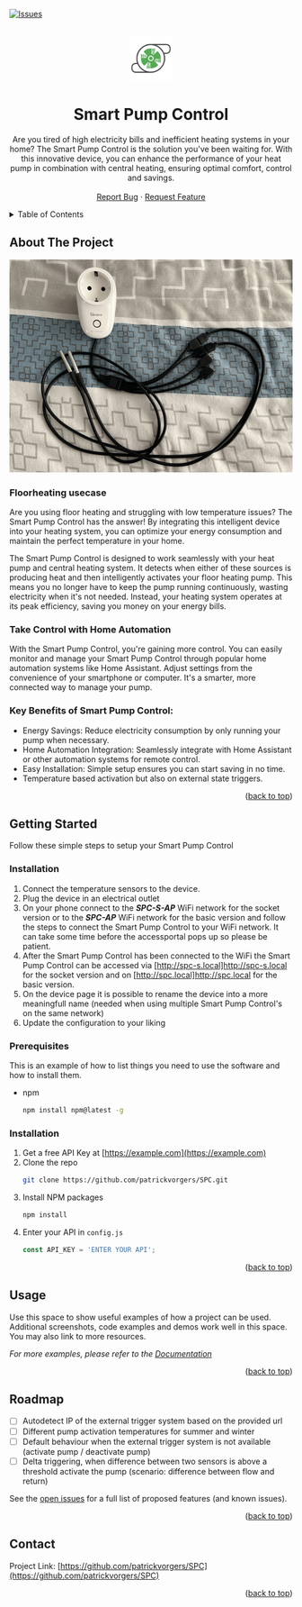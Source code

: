 <!-- Improved compatibility of back to top link: See: https://github.com/othneildrew/Best-README-Template/pull/73 -->
<a name="readme-top"></a>
<!--
*** Thanks for checking out the Best-README-Template. If you have a suggestion
*** that would make this better, please fork the repo and create a pull request
*** or simply open an issue with the tag "enhancement".
*** Don't forget to give the project a star!
*** Thanks again! Now go create something AMAZING! :D
-->

<!-- PROJECT SHIELDS -->
<!--
*** I'm using markdown "reference style" links for readability.
*** Reference links are enclosed in brackets [ ] instead of parentheses ( ).
*** See the bottom of this document for the declaration of the reference variables
*** for contributors-url, forks-url, etc. This is an optional, concise syntax you may use.
*** https://www.markdownguide.org/basic-syntax/#reference-style-links
-->
[![Issues][issues-shield]][issues-url]

<!-- PROJECT LOGO -->
<br />
<div align="center">
  <a href="https://github.com/patrickvorgers/SPC">
    <img src="images/SPC.png" alt="Logo" width="80" height="80">
  </a>

<h1 align="center">Smart Pump Control</h1>

  <p align="center">
    Are you tired of high electricity bills and inefficient heating systems in your home? The Smart Pump Control is the solution you've been waiting for. With this innovative device, you can enhance the performance of your heat pump in combination with central heating, ensuring optimal comfort, control and savings.
    <br />
    <br />
    <a href="https://github.com/patrickvorgers/SPC/issues">Report Bug</a>
    ·
    <a href="https://github.com/patrickvorgers/SPC/issues">Request Feature</a>
  </p>
</div>

<!-- TABLE OF CONTENTS -->
<details>
  <summary>Table of Contents</summary>
  <ol>
    <li>
      <a href="#about-the-project">About The Project</a>
    </li>
    <li>
      <a href="#getting-started">Getting Started</a>
      <ul>
        <li><a href="#installation">Installation</a></li>
      </ul>
    </li>
    <li><a href="#usage">Usage</a></li>
    <li><a href="#roadmap">Roadmap</a></li>
    <li><a href="#contact">Contact</a></li>
  </ol>
</details>



<!-- ABOUT THE PROJECT -->
## About The Project

<img src="images/SPC hardware.png">

### Floorheating usecase

Are you using floor heating and struggling with low temperature issues? The Smart Pump Control has the answer! By integrating this intelligent device into your heating system, you can optimize your energy consumption and maintain the perfect temperature in your home.

The Smart Pump Control is designed to work seamlessly with your heat pump and central heating system. It detects when either of these sources is producing heat and then intelligently activates your floor heating pump. This means you no longer have to keep the pump running continuously, wasting electricity when it's not needed. Instead, your heating system operates at its peak efficiency, saving you money on your energy bills.

### Take Control with Home Automation

With the Smart Pump Control, you're gaining more control. You can easily monitor and manage your Smart Pump Control through popular home automation systems like Home Assistant. Adjust settings from the convenience of your smartphone or computer. It's a smarter, more connected way to manage your pump.

### Key Benefits of Smart Pump Control:
<ul>
    <li>Energy Savings: Reduce electricity consumption by only running your pump when necessary.</li>
    <li>Home Automation Integration: Seamlessly integrate with Home Assistant or other automation systems for remote control.</li>
    <li>Easy Installation: Simple setup ensures you can start saving in no time.</li>
    <li>Temperature based activation but also on external state triggers.</li>
</ul>

<p align="right">(<a href="#readme-top">back to top</a>)</p>

<!-- GETTING STARTED -->
## Getting Started

Follow these simple steps to setup your Smart Pump Control

### Installation

1. Connect the temperature sensors to the device.
2. Plug the device in an electrical outlet
3. On your phone connect to the <b><i>SPC-S-AP</i></b> WiFi network for the socket version or to the <b><i>SPC-AP</i></b> WiFi network for the basic version and follow the steps to connect the Smart Pump Control to your WiFi network. It can take some time before the accessportal pops up so please be patient.
4. After the Smart Pump Control has been connected to the WiFi the Smart Pump Control can be accessed via [http://spc-s.local]http://spc-s.local for the socket version and on [http://spc.local]http://spc.local for the basic version.
5. On the device page it is possible to rename the device into a more meaningfull name (needed when using multiple Smart Pump Control's on the same network)
6. Update the configuration to your liking


### Prerequisites

This is an example of how to list things you need to use the software and how to install them.
* npm
  ```sh
  npm install npm@latest -g
  ```

### Installation

1. Get a free API Key at [https://example.com](https://example.com)
2. Clone the repo
   ```sh
   git clone https://github.com/patrickvorgers/SPC.git
   ```
3. Install NPM packages
   ```sh
   npm install
   ```
4. Enter your API in `config.js`
   ```js
   const API_KEY = 'ENTER YOUR API';
   ```

<p align="right">(<a href="#readme-top">back to top</a>)</p>



<!-- USAGE EXAMPLES -->
## Usage

Use this space to show useful examples of how a project can be used. Additional screenshots, code examples and demos work well in this space. You may also link to more resources.

_For more examples, please refer to the [Documentation](https://example.com)_

<p align="right">(<a href="#readme-top">back to top</a>)</p>



<!-- ROADMAP -->
## Roadmap

- [ ] Autodetect IP of the external trigger system based on the provided url
- [ ] Different pump activation temperatures for summer and winter
- [ ] Default behaviour when the external trigger system is not available (activate pump / deactivate pump)
- [ ] Delta triggering, when difference between two sensors is above a threshold activate the pump (scenario: difference between flow and return)

See the [open issues](https://github.com/patrickvorgers/SPC/issues) for a full list of proposed features (and known issues).

<p align="right">(<a href="#readme-top">back to top</a>)</p>

<!-- CONTACT -->
## Contact

Project Link: [https://github.com/patrickvorgers/SPC](https://github.com/patrickvorgers/SPC)

<p align="right">(<a href="#readme-top">back to top</a>)</p>

<!-- MARKDOWN LINKS & IMAGES -->
<!-- https://www.markdownguide.org/basic-syntax/#reference-style-links -->
[issues-shield]: https://img.shields.io/github/issues/patrickvorgers/SPC.svg?style=for-the-badge
[issues-url]: https://github.com/patrickvorgers/SPC/issues
